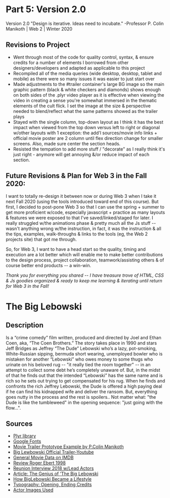 # Part 5: Version 2.0
Version 2.0 "Design is iterative. Ideas need to incubate." -Professor P. Colin Manikoth | Web 2 | Winter 2020

## Revisions to Project
- Went through most of the code for quality control, syntax, & ensure credits for a number of elements I borrowed from other designers/developers and adapted as applicable to this project
- Recompiled all of the media queries (wide desktop, desktop, tablet and mobile) as there were so many issues it was easier to just start over
- Made adjustments to the #trailer container's large BG image so the main graphic pattern (black & white checkers and diamonds) shows enough on both sides of the .plyr video player as it is effective when viewing the video in creating a sense you're somewhat immersed in the thematic elements of the cult flick. I set the image at the size & perspective needed to blend/reflect what the same patterns showed as the trailer plays
- Stayed with the single column, top-down layout as I think it has the best impact when viewed from the top down versus left to right or diagonal w/other layouts with 1 exception: the add'l sources/movie info links + official movie poster are 2 column until flex direction change for smaller screens. Also, made sure center the section heads. 
- Resisted the tempation to add more stuff / "decorate" as I really think it's just right - anymore will get annoying &/or reduce impact of each section.  

## Future Revisions & Plan for Web 3 in the Fall 2020:
I want to totally re-design it between now or during Web 3 when I take it next Fall 2020 (using the tools introduced toward end of this course). But first, I decided to post-pone Web 3 so that I can use the spring + summer to get more proficient w/code, especially javascript + practice as many layouts & features we were exposed to that I've saved/linked/staged for later. I really struggled w/the animations phase & pretty much all the Js stuff -- wasn't anything wrong w/the instruction, in fact, it was the instruction & all the tips, examples, walk-throughs & links to the tools (eg, the Web 2 projects site) that got me through. 


So, for Web 3, I want to have a head start so the quality, timing and execution are a lot better which will enable me to make better contributions to the design process, project collaboration, teamwork/assisting others & of course better end products -- a win-win. 

*Thank you for everything you shared -- I have treasure trove of HTML, CSS & Js goodies organized & ready to keep me learning & iterating until return for Web 3 in the Fall!*

# The Big Lebowski

## Description

Is a “crime comedy” film written, produced and directed by Joel and Ethan Coen, aka, “The Coen Brothers.” The story takes place in 1990 and stars Jeff Bridges as Jeffrey “The Dude” Lebowski who’s a lazy, pot-smoking, White-Russian sipping, bermuda short wearing, unemployed bowler who is mistaken for another “Lebowski” who owes money to some thugs who urinate on his beloved rug -- "it really tied the room together" -- in an attempt to collect some debt he’s completely unaware of. But, in the midst of that he finds out that the intended “Lebowski” has the same name and is rich so he sets out trying to get compensated for his rug. When he finds and confronts the rich Jeffrey Lebowski, the Dude is offered a high paying deal if he can find his kidnapped wife and deliver the ransom. But, everything goes nutty in the process and the rest is spoilers.. Not matter what: "the Dude is like the tumbleweed" in the opening sequence: "just going with the flow...". 

## Sources

* [Plyr library](plyr.io/)
* [Google Fonts](https://fonts.google.com/)
* [Movie Trailer Prototype Example by P.Colin Manikoth](https://codepen.io/manikoth/pen/zYxXPYq)
* [Big Lewbowski Official Trailer-Youtube](https://www.youtube.com/watch?v=cd-go0oBF4Y)
* [General Movie Data on IMDB](https://www.imdb.com/title/tt0118715/)
* [Review Roger Ebert 1998](www.rogerebert.com/reviews/great-movie-the-big-lebowski-1998)
* [Reunion Interview 2018 w/Lead Actors](https://www.indiewire.com/2018/10/big-lebowski-reunion-jeff-bridges-john-goodman-steve-buscemi-1202013528/)
* [Article: The Genius of ‘The Big Lebowski](https://www.theringer.com/movies/2018/9/20/17875138/big-lebowski-coen-brothers-this-book-really-ties-the-room-together)
* [How BigLebowski Became a Lifestyle](https://www.youtube.com/watch?v=WJ726Wyc3Qw)
* [Typography: Opening, Ending Credits](https://fontsinuse.com/uses/5119/the-big-lebowski-opening-and-end-titles)
* [Actor Images Used](https://www.rottentomatoes.com/m/the_big_lebowski)
